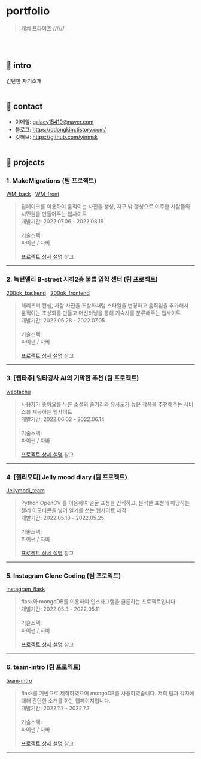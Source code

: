 # portfolio
> 캐치 프라이즈 //////
  
<br><br/>

## 🥕 intro
간단한 자기소개
<br><br/>

## 🥕 contact
* 이메일: galacy15410@naver.com
* 블로그: https://ddongkim.tistory.com/
* 깃허브: https://github.com/yinmsk
<br><br/>

## 🥕 projects
### 1. MakeMigrations (팀 프로젝트)
[WM_back](https://github.com/cmjcum/WM_back) &nbsp; [WM_front](https://github.com/cmjcum/WM_front)
> 딥페이크를 이용하여 움직이는 사진을 생성, 지구 밖 행성으로 이주한 사람들의 시민권을 만들어주는 웹사이트<br>
개발기간: 2022.07.06 - 2022.08.16
<br><br/>
기술스텍:<br>
파이썬 / 자바
<br><br/>
[프로젝트 상세 설명](https://github.com/yinmsk/WM_back) 참고
***

### 2. 녹턴앨리 B-street 지하2층 불법 입학 센터 (팀 프로젝트)
[200ok_backend](https://github.com/cmjcum/200ok_backend) &nbsp; [200ok_frontend](https://github.com/cmjcum/200ok_frontend)
> 해리포터 컨셉, 사람 사진을 초상화처럼 스타일을 변경하고 움직임을 추가해서 움직이는 초상화를 만들고 머신러닝을 통해 기숙사를 분류해주는 웹사이트<br>
개발기간: 2022.06.28 - 2022.07.05
<br><br/>
기술스텍:<br>
파이썬 / 자바
<br><br/>
[프로젝트 상세 설명](https://github.com/yinmsk/200ok_backend) 참고
***

### 3. [웹타추] 일타강사 AI의 기막힌 추천 (팀 프로젝트)
[webtachu](https://github.com/cmjcum/webtachu)
> 사용자가 좋아요를 누른 소설의 줄거리와 유사도가 높은 작품을 추천해주는 서비스를 제공하는 웹사이트<br>
개발기간: 2022.06.02 - 2022.06.14
<br><br/>
기술스텍:<br>
파이썬 / 자바
<br><br/>
[프로젝트 상세 설명](https://github.com/yinmsk/webtachu) 참고
***

### 4. [젤리모디] Jelly mood diary (팀 프로젝트)
[Jellymodi_team](https://github.com/cmjcum/Jellymodi_team)
> Python OpenCV 를 이용하여 얼굴 표정을 인식하고, 분석한 표정에 해당하는 젤리 이모티콘을 넣어 일기를 쓰는 웹사이트 제작<br>
개발기간: 2022.05.18 - 2022.05.25
<br><br/>
기술스텍:<br>
파이썬 / 자바
<br><br/>
[프로젝트 상세 설명](https://github.com/yinmsk/Jellymodi_team) 참고
***

### 5. Instagram Clone Coding (팀 프로젝트)
[instagram_flask](https://github.com/cmjcum/instagram_flask)
> flask와 mongoDB를 이용하여 인스타그램을 클론하는 프로젝트입니다.<br>
개발기간: 2022.05.3 - 2022.05.11
<br><br/>
기술스텍:<br>
파이썬 / 자바
<br><br/>
[프로젝트 상세 설명](https://github.com/yinmsk/instagram_flask) 참고
***

### 6. team-intro (팀 프로젝트)
[team-intro](https://github.com/cmjcum/team-intro)
> flask를 기반으로 제작하였으며 mongoDB를 사용하였습니다. 저희 팀과 각자에 대해 간단한 소개를 하는 웹페이지입니다.<br>
개발기간: 2022.?.? - 2022.?.?
<br><br/>
기술스텍:<br>
파이썬 / 자바
<br><br/>
[프로젝트 상세 설명](https://github.com/yinmsk/team-intro) 참고
***
